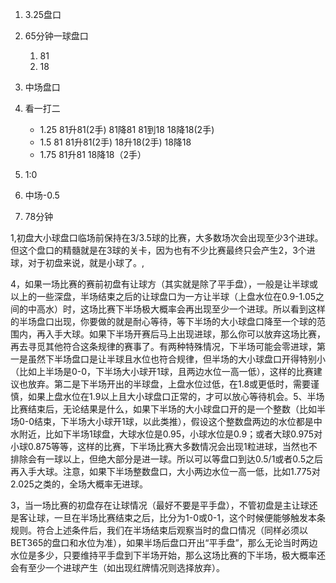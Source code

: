 1. 3.25盘口

2. 65分钟一球盘口

   1. 81
   2. 18

3. 中场盘口

4. 看一打二

   - 1.25 81升81(2手) 81降81 81到18 18降18(2手)
   - 1.5 81 81升81(2手) 18升18(2手) 18降18 
   - 1.75 81升81 18降18（2手）

5. 1:0

6. 中场-0.5

7. 78分钟




1,初盘大小球盘口临场前保持在3/3.5球的比赛，大多数场次会出现至少3个进球。但这个盘口的精髓就是在3球的关卡，因为也有不少比赛最终只会产生2，3个进球，对于初盘来说，就是小球了。,

4，如果一场比赛的赛前初盘有让球方（其实就是除了平手盘），一般是让半球或以上的一些深盘，半场结束之后的让球盘口为一方让半球（上盘水位在0.9-1.05之间的中高水）时，这场比赛下半场极大概率会再出现至少一个进球。所以看到这样的半场盘口出现，你要做的就是耐心等待，等下半场的大小球盘口降至一个球的范围内，再入手大球。如果下半场开赛后马上出现进球，那么你可以放弃这场比赛，再去寻觅其他符合这条规律的赛事了。有两种特殊情况，下半场可能会零进球，第一是虽然下半场盘口是让半球且水位也符合规律，但半场的大小球盘口开得特别小（比如上半场是0-0，下半场大小球开1球，且两边水位一高一低），这样的比赛建议也放弃。第二是下半场开出的半球盘，上盘水位过低，在1.8或更低时，需要谨慎，如果上盘水位在1.9以上且大小球盘口正常的，才可以放心等待机会。5、半场比赛结束后，无论结果是什么，如果下半场的大小球盘口开的是一个整数（比如半场0-0结束，下半场大小球开1球，以此类推），假设这个整数盘两边的水位都是中水附近，比如下半场1球盘，大球水位是0.95，小球水位是0.9；或者大球0.975对小球0.875等等，这样的比赛，下半场比赛大多数情况会出现1粒进球，当然也不排除会有一球以上，但绝大部分是进一球。所以可以等盘口到达0.5/1或者0.5之后再入手大球。注意，如果下半场整数盘口，大小两边水位一高一低，比如1.775对2.025之类的，全场大概率无进球。

3，当一场比赛的初盘存在让球情况（最好不要是平手盘），不管初盘是主让球还是客让球，一旦在半场比赛结束之后，比分为1-0或0-1，这个时候便能够触发本条规则。符合上述条件后，我们在半场结束后观察当时的盘口情况（同样必须以BET365的盘口和水位为准），如果半场后盘口开出“平手盘”，那么无论当时两边水位是多少，只要维持平手盘到下半场开始，那么这场比赛的下半场，极大概率还会有至少一个进球产生（如出现红牌情况则选择放弃）。
